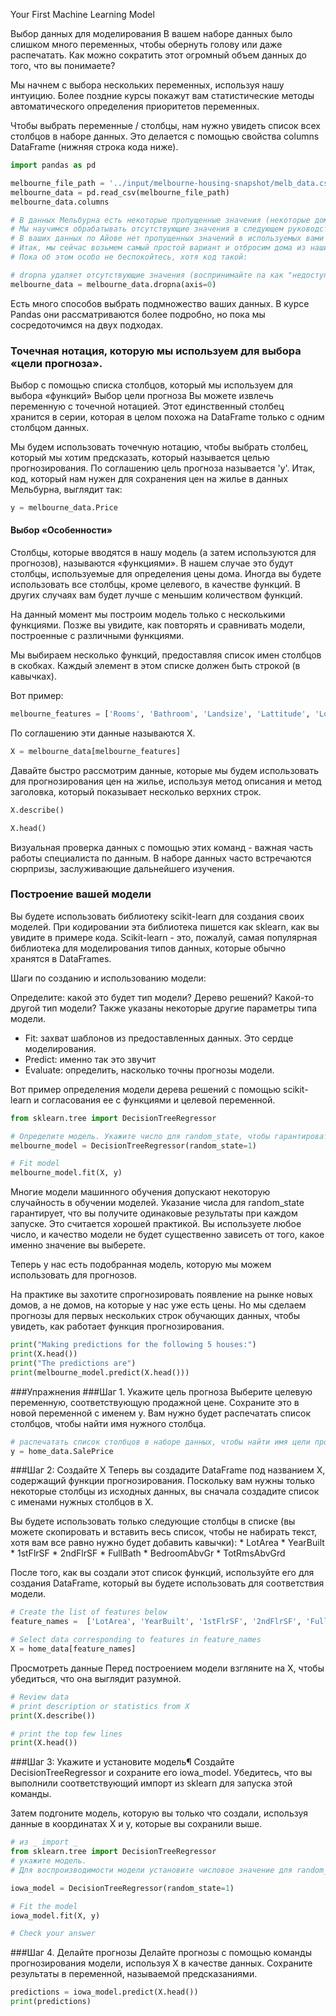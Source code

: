 Your First Machine Learning Model

Выбор данных для моделирования
В вашем наборе данных было слишком много переменных, чтобы обернуть голову или даже распечатать. Как можно 
сократить этот огромный объем данных до того, что вы понимаете?

Мы начнем с выбора нескольких переменных, используя нашу интуицию. Более поздние курсы покажут вам статистические 
методы автоматического определения приоритетов переменных.

Чтобы выбрать переменные / столбцы, нам нужно увидеть список всех столбцов в наборе данных. Это делается с помощью 
свойства columns DataFrame (нижняя строка кода ниже).

```python
import pandas as pd

melbourne_file_path = '../input/melbourne-housing-snapshot/melb_data.csv'
melbourne_data = pd.read_csv(melbourne_file_path) 
melbourne_data.columns

# В данных Мельбурна есть некоторые пропущенные значения (некоторые дома, для которых не были записаны некоторые переменные).
# Мы научимся обрабатывать отсутствующие значения в следующем руководстве.
# В ваших данных по Айове нет пропущенных значений в используемых вами столбцах.
# Итак, мы сейчас возьмем самый простой вариант и отбросим дома из наших данных.
# Пока об этом особо не беспокойтесь, хотя код такой:

# dropna удаляет отсутствующие значения (воспринимайте na как "недоступно")
melbourne_data = melbourne_data.dropna(axis=0)
```

Есть много способов выбрать подмножество ваших данных. В курсе Pandas они рассматриваются более подробно, но пока 
мы сосредоточимся на двух подходах.

### Точечная нотация, которую мы используем для выбора «цели прогноза».
Выбор с помощью списка столбцов, который мы используем для выбора «функций»
Выбор цели прогноза
Вы можете извлечь переменную с точечной нотацией. Этот единственный столбец хранится в серии, которая в целом 
похожа на DataFrame только с одним столбцом данных.

Мы будем использовать точечную нотацию, чтобы выбрать столбец, который мы хотим предсказать, который называется 
целью прогнозирования. По соглашению цель прогноза называется 'y'. Итак, код, который нам нужен для сохранения цен на 
жилье в данных Мельбурна, выглядит так:

```python
y = melbourne_data.Price
```

#### Выбор «Особенности»
Столбцы, которые вводятся в нашу модель (а затем используются для прогнозов), называются «функциями». В нашем 
случае это будут столбцы, используемые для определения цены дома. Иногда вы будете использовать все столбцы, кроме 
целевого, в качестве функций. В других случаях вам будет лучше с меньшим количеством функций.

На данный момент мы построим модель только с несколькими функциями. Позже вы увидите, как повторять и сравнивать 
модели, построенные с различными функциями.

Мы выбираем несколько функций, предоставляя список имен столбцов в скобках. Каждый элемент в этом списке должен 
быть строкой (в кавычках).

Вот пример:
```python
melbourne_features = ['Rooms', 'Bathroom', 'Landsize', 'Lattitude', 'Longtitude']
```

По соглашению эти данные называются X.

```python
X = melbourne_data[melbourne_features]
```

Давайте быстро рассмотрим данные, которые мы будем использовать для прогнозирования цен на жилье, используя метод 
описания и метод заголовка, который показывает несколько верхних строк.

```python
X.describe()

X.head()
```
Визуальная проверка данных с помощью этих команд - важная часть работы специалиста по данным. В наборе данных часто 
встречаются сюрпризы, заслуживающие дальнейшего изучения.

### Построение вашей модели
Вы будете использовать библиотеку scikit-learn для создания своих моделей. При кодировании эта библиотека пишется 
как sklearn, как вы увидите в примере кода. Scikit-learn - это, пожалуй, самая популярная библиотека для 
моделирования типов данных, которые обычно хранятся в DataFrames.

Шаги по созданию и использованию модели:

Определите: какой это будет тип модели? Дерево решений? Какой-то другой тип модели? Также указаны некоторые другие 
параметры типа модели.
- Fit: захват шаблонов из предоставленных данных. Это сердце моделирования.
- Predict: именно так это звучит
- Evaluate: определить, насколько точны прогнозы модели.

Вот пример определения модели дерева решений с помощью scikit-learn и согласования ее с функциями и целевой переменной.

```python
from sklearn.tree import DecisionTreeRegressor

# Определите модель. Укажите число для random_state, чтобы гарантировать одинаковые результаты при каждом запуске
melbourne_model = DecisionTreeRegressor(random_state=1)

# Fit model
melbourne_model.fit(X, y)
```
Многие модели машинного обучения допускают некоторую случайность в обучении моделей. Указание числа для random_state 
гарантирует, что вы получите одинаковые результаты при каждом запуске. Это считается хорошей практикой. Вы 
используете любое число, и качество модели не будет существенно зависеть от того, какое именно значение вы выберете.

Теперь у нас есть подобранная модель, которую мы можем использовать для прогнозов.

На практике вы захотите спрогнозировать появление на рынке новых домов, а не домов, на которые у нас уже есть цены. 
Но мы сделаем прогнозы для первых нескольких строк обучающих данных, чтобы увидеть, как работает функция 
прогнозирования.
 
```python
print("Making predictions for the following 5 houses:")
print(X.head())
print("The predictions are")
print(melbourne_model.predict(X.head()))
```

###Упражнения
###Шаг 1. Укажите цель прогноза
Выберите целевую переменную, соответствующую продажной цене. Сохраните это в новой переменной с именем y. Вам нужно 
будет распечатать список столбцов, чтобы найти имя нужного столбца.

```python
# распечатать список столбцов в наборе данных, чтобы найти имя цели прогноза
y = home_data.SalePrice
```
###Шаг 2: Создайте X
Теперь вы создадите DataFrame под названием X, содержащий функции прогнозирования.
Поскольку вам нужны только некоторые столбцы из исходных данных, вы сначала создадите список с именами нужных 
столбцов в X.

Вы будете использовать только следующие столбцы в списке (вы можете скопировать и вставить весь список, чтобы не 
набирать текст, хотя вам все равно нужно будет добавить кавычки): * LotArea * YearBuilt * 1stFlrSF * 2ndFlrSF * 
FullBath * BedroomAbvGr * TotRmsAbvGrd

После того, как вы создали этот список функций, используйте его для создания DataFrame, который вы будете 
использовать для соответствия модели.
```python
# Create the list of features below
feature_names =  ['LotArea', 'YearBuilt', '1stFlrSF', '2ndFlrSF', 'FullBath', 'BedroomAbvGr', 'TotRmsAbvGrd']

# Select data corresponding to features in feature_names
X = home_data[feature_names]
```

Просмотреть данные
Перед построением модели взгляните на X, чтобы убедиться, что она выглядит разумной.

```python
# Review data
# print description or statistics from X
print(X.describe())

# print the top few lines
print(X.head())
```

###Шаг 3: Укажите и установите модель¶
Создайте DecisionTreeRegressor и сохраните его iowa_model. Убедитесь, что вы выполнили соответствующий импорт из 
sklearn для запуска этой команды.

Затем подгоните модель, которую вы только что создали, используя данные в координатах X и y, которые вы сохранили выше.

```python
# из _ import _
from sklearn.tree import DecisionTreeRegressor
# укажите модель.
# Для воспроизводимости модели установите числовое значение для random_state при указании модели

iowa_model = DecisionTreeRegressor(random_state=1)

# Fit the model
iowa_model.fit(X, y)

# Check your answer

```

###Шаг 4. Делайте прогнозы
Делайте прогнозы с помощью команды прогнозирования модели, используя X в качестве данных. Сохраните результаты в 
переменной, называемой предсказаниями.

```python
predictions = iowa_model.predict(X.head())
print(predictions)
```
